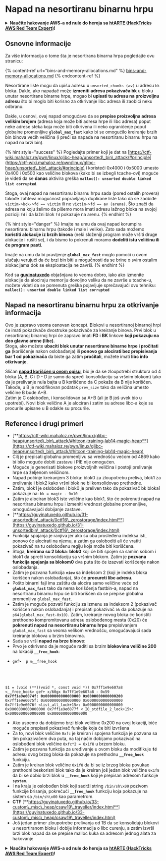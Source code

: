 # Napad na nesortiranu binarnu hrpu

<details>

<summary><strong>Naučite hakovanje AWS-a od nule do heroja sa</strong> <a href="https://training.hacktricks.xyz/courses/arte"><strong>htARTE (HackTricks AWS Red Team Expert)</strong></a><strong>!</strong></summary>

Drugi načini podrške HackTricks-u:

* Ako želite da vidite svoju **kompaniju reklamiranu na HackTricks-u** ili **preuzmete HackTricks u PDF formatu** proverite [**PLANOVE ZA PRIJAVU**](https://github.com/sponsors/carlospolop)!
* Nabavite [**zvanični PEASS & HackTricks swag**](https://peass.creator-spring.com)
* Otkrijte [**Porodicu PEASS**](https://opensea.io/collection/the-peass-family), našu kolekciju ekskluzivnih [**NFT-ova**](https://opensea.io/collection/the-peass-family)
* **Pridružite se** 💬 [**Discord grupi**](https://discord.gg/hRep4RUj7f) ili [**telegram grupi**](https://t.me/peass) ili nas **pratite** na **Twitteru** 🐦 [**@hacktricks\_live**](https://twitter.com/hacktricks\_live)**.**
* **Podelite svoje hakovanje trikove slanjem PR-ova na** [**HackTricks**](https://github.com/carlospolop/hacktricks) i [**HackTricks Cloud**](https://github.com/carlospolop/hacktricks-cloud) github repozitorijume.

</details>

## Osnovne informacije

Za više informacija o tome šta je nesortirana binarna hrpa pogledajte ovu stranicu:

{% content-ref url="bins-and-memory-allocations.md" %}
[bins-and-memory-allocations.md](bins-and-memory-allocations.md)
{% endcontent-ref %}

Nesortirane liste mogu da upišu adresu u `unsorted_chunks (av)` u adresu `bk` bloka. Dakle, ako napadač može **izmeniti adresu pokazivača bk** u bloku unutar nesortirane binarne hrpe, mogao bi **upisati tu adresu na proizvoljnu adresu** što bi moglo biti korisno za otkrivanje libc adresa ili zaobići neku odbranu.

Dakle, u osnovi, ovaj napad omogućava da se **prepise proizvoljna adresa velikim brojem** (adresa koja može biti adresa hrpe ili libc adresa) poput neke adrese steka koja može biti otkrivena ili neko ograničenje poput globalne promenljive **`global_max_fast`** kako bi se omogućilo kreiranje brzih bin binova većih veličina (i preći sa napada na nesortiranu binarnu hrpu na napad na brzi bin).

{% hint style="success" %}
Pogledajte primer koji je dat na [https://ctf-wiki.mahaloz.re/pwn/linux/glibc-heap/unsorted\_bin\_attack/#principle](https://ctf-wiki.mahaloz.re/pwn/linux/glibc-heap/unsorted\_bin\_attack/#principle) i koristeći 0x4000 i 0x5000 umesto 0x400 i 0x500 kao veličine blokova (kako bi se izbegli tcache-ovi) moguće je videti da se **danas** aktivira greška **`malloc(): unsorted double linked list corrupted`**.

Stoga, ovaj napad na nesortiranu binarnu hrpu sada (pored ostalih provera) takođe zahteva mogućnost popravljanja duplirane liste tako da se zaobiđe `victim->bck->fd == victim` ili ne `victim->fd == av (arena)`. Što znači da adresa na koju želimo da pišemo mora imati adresu lažnog bloka na svojoj poziciji `fd` i da lažni blok `fd` pokazuje na arenu.
{% endhint %}

{% hint style="danger" %}
Imajte na umu da ovaj napad korumpira nesortiranu binarnu hrpu (takođe i male i velike). Zato sada možemo **koristiti alokacije iz brzih binova** (neki složeniji program može vršiti druge alokacije i rušiti se), i da bismo to pokrenuli moramo **dodeliti istu veličinu ili će program pasti**.

Imajte na umu da bi pravljenje **`global_max_fast`** moglo pomoći u ovom slučaju verujući da će brzi bin biti u mogućnosti da se brine o svim ostalim alokacijama dok se eksploatacija ne završi.
{% endhint %}

Kod sa [**guyinatuxedo**](https://guyinatuxedo.github.io/31-unsortedbin\_attack/unsorted\_explanation/index.html) objašnjava to veoma dobro, iako ako izmenite alokacije da alociraju memoriju dovoljno veliku da ne završe u tcache-u, možete videti da se pomenuta greška pojavljuje sprečavajući ovu tehniku: **`malloc(): unsorted double linked list corrupted`**

## Napad na nesortiranu binarnu hrpu za otkrivanje informacija

Ovo je zapravo veoma osnovan koncept. Blokovi u nesortiranoj binarnoj hrpi će imati pokazivače dvostruke pokazivače za kreiranje binova. Prvi blok u nesortiranoj binarnoj hrpi će zapravo imati **FD** i **BK** linkove **koji pokazuju na deo glavne arene (libc)**.\
Stoga, ako možete **ubaciti blok unutar nesortirane binarne hrpe i pročitati ga** (korišćenje nakon oslobađanja) ili **ponovo ga alocirati bez prepisivanja bar 1 od pokazivača** da biste ga zatim **pročitali**, možete imati **libc info otkrivanje**.

Sličan [**napad korišćen u ovom opisu**](https://guyinatuxedo.github.io/33-custom\_misc\_heap/csaw18\_alienVSsamurai/index.html), bio je da se zloupotrebi struktura od 4 bloka (A, B, C i D - D je samo da spreči konsolidaciju sa vršnim blokom) tako da je prelivanje nula bajta u B korišćeno da C pokaže da B nije korišćen. Takođe, u B je modifikovan podatak `prev_size` tako da veličina umesto veličine B bude A+B.\
Zatim je C oslobođen, i konsolidovan sa A+B (ali je B još uvek bio u upotrebi). Novi blok veličine A je alociran i zatim su adrese libc-a koje su procurile upisane u B odakle su procurile.

## Reference i drugi primeri

* [**https://ctf-wiki.mahaloz.re/pwn/linux/glibc-heap/unsorted\_bin\_attack/#hitcon-training-lab14-magic-heap**](https://ctf-wiki.mahaloz.re/pwn/linux/glibc-heap/unsorted\_bin\_attack/#hitcon-training-lab14-magic-heap)
* Cilj je prepisati globalnu promenljivu sa vrednošću većom od 4869 kako bi bilo moguće dobiti zastavu i PIE nije omogućen.
* Moguće je generisati blokove proizvoljnih veličina i postoji prelivanje hrpe sa željenom veličinom.
* Napad počinje kreiranjem 3 bloka: blok0 za zloupotrebu preliva, blok1 za prelivanje i blok2 kako vršni blok ne bi konsolidovao prethodne.
* Zatim, blok1 je oslobođen i blok0 je preliven tako da pokazivač bk bloka1 pokazuje na: `bk = magic - 0x10`
* Zatim je alociran blok3 iste veličine kao blok1, što će pokrenuti napad na nesortiranu binarnu hrpu i izmeniti vrednost globalne promenljive, omogućavajući dobijanje zastave.
* [**https://guyinatuxedo.github.io/31-unsortedbin\_attack/0ctf16\_zerostorage/index.html**](https://guyinatuxedo.github.io/31-unsortedbin\_attack/0ctf16\_zerostorage/index.html)
* Funkcija spajanja je ranjiva jer ako su oba prosleđena indeksa isti, ponovo će alocirati na njemu, a zatim ga osloboditi ali će vratiti pokazivač na tu oslobođenu regiju koja može biti korišćena.
* Stoga, **kreirana su 2 bloka**: **blok0** koji će biti spojen sa samim sobom i blok1 da spreči konsolidaciju sa vršnim blokom. Zatim je **pozvana funkcija spajanja sa blokom0** dva puta što će izazvati korišćenje nakon oslobađanja.
* Zatim je pozvana funkcija **`view`** sa indeksom 2 (koji je indeks bloka korišćen nakon oslobađanja), što će **procureti libc adresu**.
* Pošto binarni fajl ima zaštitu da alocira samo veličine veće od **`global_max_fast`** tako da nema korišćenja fastbin-a, napad na nesortiranu binarnu hrpu će biti korišćen da se prepise globalna promenljiva `global_max_fast`.
* Zatim je moguće pozvati funkciju za izmenu sa indeksom 2 (pokazivač korišćen nakon oslobađanja) i prepisati pokazivač `bk` da pokazuje na `p64(global_max_fast-0x10)`. Zatim, kreiranje novog bloka će koristiti prethodno kompromitovanu adresu oslobođenog mesta (0x20) će **pokrenuti napad na nesortiranu binarnu hrpu** prepisivanjem `global_max_fast` sa veoma velikom vrednošću, omogućavajući sada kreiranje blokova u brzim binovima.
* Sada se vrši **napad na brze binove**:
* Prvo je otkriveno da je moguće raditi sa brzim **blokovima veličine 200** na lokaciji **`__free_hook`**:
* <pre class="language-c"><code class="lang-c">gef➤  p &#x26;__free_hook
$1 = (void (**)(void *, const void *)) 0x7ff1e9e607a8 &#x3C;__free_hook>
gef➤  x/60gx 0x7ff1e9e607a8 - 0x59
<strong>0x7ff1e9e6074f: 0x0000000000000000      0x0000000000000200
</strong>0x7ff1e9e6075f: 0x0000000000000000      0x0000000000000000
0x7ff1e9e6076f &#x3C;list_all_lock+15>:      0x0000000000000000      0x0000000000000000
0x7ff1e9e6077f &#x3C;_IO_stdfile_2_lock+15>: 0x0000000000000000      0x0000000000000000
</code></pre>
* Ako uspemo da dobijemo brzi blok veličine 0x200 na ovoj lokaciji, biće moguće prepisati pokazivač funkcije koja će biti izvršena
* Za to, novi blok veličine `0xfc` je kreiran i spojena funkcija je pozvana sa tim pokazivačem dva puta, na taj način dobijamo pokazivač na oslobođeni blok veličine `0xfc*2 = 0x1f8` u brzom bloku.
* Zatim je pozvana funkcija za uređivanje u ovom bloku da modifikuje **`fd`** adresu ovog brzog bloka da pokazuje na prethodnu **`__free_hook`** funkciju.
* Zatim je kreiran blok veličine `0x1f8` da bi se iz brzog bloka povukao prethodni beskorisni blok tako da je kreiran još jedan blok veličine `0x1f8` da bi se dobio brzi blok u **`__free_hook`** koji je prepisan adresom funkcije **`system`**.
* I na kraju je oslobođen blok koji sadrži string `/bin/sh\x00` pozivom funkcije brisanja, pokrećući **`__free_hook`** funkciju koja pokazuje na sistem sa `/bin/sh\x00` kao parametrom.
* **CTF** [**https://guyinatuxedo.github.io/33-custom\_misc\_heap/csaw19\_traveller/index.html**](https://guyinatuxedo.github.io/33-custom\_misc\_heap/csaw19\_traveller/index.html)
* Još jedan primer zloupotrebe prelivanja od 1B da se konsoliduju blokovi u nesortiranom bloku i dobije informacija o libc curenju, a zatim izvrši brzi blok napad da se prepise malloc kuka sa adresom jednog alata za hakovanje

<details>

<summary><strong>Naučite hakovanje AWS-a od nule do heroja sa</strong> <a href="https://training.hacktricks.xyz/courses/arte"><strong>htARTE (HackTricks AWS Red Team Expert)</strong></a><strong>!</strong></summary>

Drugi načini podrške HackTricks-u:

* Ako želite da vidite svoju **kompaniju reklamiranu na HackTricks-u** ili **preuzmete HackTricks u PDF formatu** Proverite [**PLANOVE ZA PRETPLATU**](https://github.com/sponsors/carlospolop)!
* Nabavite [**zvanični PEASS & HackTricks swag**](https://peass.creator-spring.com)
* Otkrijte [**Porodicu PEASS**](https://opensea.io/collection/the-peass-family), našu kolekciju ekskluzivnih [**NFT-ova**](https://opensea.io/collection/the-peass-family)
* **Pridružite se** 💬 [**Discord grupi**](https://discord.gg/hRep4RUj7f) ili [**telegram grupi**](https://t.me/peass) ili nas **pratite** na **Twitteru** 🐦 [**@hacktricks\_live**](https://twitter.com/hacktricks\_live)**.**
* **Podelite svoje hakovanje trikove slanjem PR-ova na** [**HackTricks**](https://github.com/carlospolop/hacktricks) i [**HackTricks Cloud**](https://github.com/carlospolop/hacktricks-cloud) github repozitorijume.

</details>
